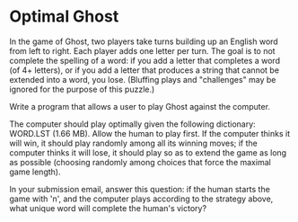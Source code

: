 # Optimal Ghost

In the game of Ghost, two players take turns building up an English word from left to right. Each player adds one letter per turn. The goal is to not complete the spelling of a word: if you add a letter that completes a word (of 4+ letters), or if you add a letter that produces a string that cannot be extended into a word, you lose. (Bluffing plays and "challenges" may be ignored for the purpose of this puzzle.) 

Write a program that allows a user to play Ghost against the computer. 

The computer should play optimally given the following dictionary: WORD.LST (1.66 MB). Allow the human to play first. If the computer thinks it will win, it should play randomly among all its winning moves; if the computer thinks it will lose, it should play so as to extend the game as long as possible (choosing randomly among choices that force the maximal game length). 

In your submission email, answer this question: if the human starts the game with 'n', and the computer plays according to the strategy above, what unique word will complete the human's victory?  